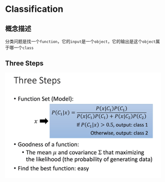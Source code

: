 # Classification

## 概念描述

分类问题是找一个`function`，它的`input`是一个`object`，它的输出是这个`object`属于哪一个`class` 

## Three Steps

![three-steps](./three-steps.jpg)
